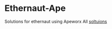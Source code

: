 # Ethernaut-Ape
Solutions for ethernaut using Apeworx
All [soltuions](https://github.com/Aviksaikat/ApeWorX-work/tree/main/CTFs/Ethernaut)

